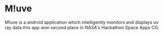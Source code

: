 # M!uve

M!uve is a android application which intelligently monitors and displays uv ray data.this app won second place in NASA's Hackathon Space Apps CG.
